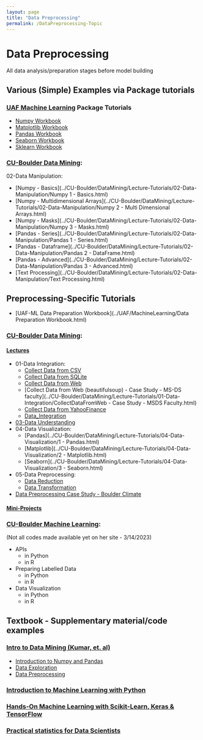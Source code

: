 ```yaml
---
layout: page
title: "Data Preprocessing"
permalink: /DataPreprocessing-Topic
---
```

# Data Preprocessing
All data analysis/preparation stages before model building

## Various (Simple) Examples via Package tutorials

### [UAF Machine Learning](../UAF/MachineLearning/UAF-ML-Module.md) Package Tutorials
- [Numpy Workbook](../UAF/MachineLearning/NumPy%20Workbook.html)
- [Matplotlib Workbook](../UAF/MachineLearning/Matplotlib%20Workbook.html)
- [Pandas Workbook](../UAF/MachineLearning/Pandas%20Workbook.html)
- [Seaborn Workbook](../UAF/MachineLearning/Seaborn%20Workbook.html)
- [Sklearn Workbook](../UAF/MachineLearning/Sklearn%20Workbook.html)

### [CU-Boulder Data Mining](../CU-Boulder/DataMining/Lectures.md): 
02-Data Manipulation:
- [Numpy - Basics](../CU-Boulder/DataMining/Lecture-Tutorials/02-Data-Manipulation/Numpy 1 -  Basics.html)
- [Numpy - Multidimensional Arrays](../CU-Boulder/DataMining/Lecture-Tutorials/02-Data-Manipulation/Numpy 2 - Multi Dimensional Arrays.html)
- [Numpy - Masks](../CU-Boulder/DataMining/Lecture-Tutorials/02-Data-Manipulation/Numpy 3 - Masks.html)
- [Pandas - Series](../CU-Boulder/DataMining/Lecture-Tutorials/02-Data-Manipulation/Pandas 1 - Series.html)
- [Pandas - Dataframe](../CU-Boulder/DataMining/Lecture-Tutorials/02-Data-Manipulation/Pandas 2 - DataFrame.html)
- [Pandas - Advanced](../CU-Boulder/DataMining/Lecture-Tutorials/02-Data-Manipulation/Pandas 3 - Advanced.html)
- [Text Processing](../CU-Boulder/DataMining/Lecture-Tutorials/02-Data-Manipulation/Text Processing.html)

## Preprocessing-Specific Tutorials
- [UAF-ML Data Preparation Workbook](../UAF/MachineLearning/Data Preparation Workbook.html)

### [CU-Boulder Data Mining](../CU-Boulder/DataMining/DataMining.md):
#### [Lectures](../CU-Boulder/DataMining/Lectures.md)
- 01-Data Integration:
    - [Collect Data from CSV](../CU-Boulder/DataMining/Lecture-Tutorials/01-Data-Integration/CollectDataFromCSV.html)
    - [Collect Data from SQLite](../CU-Boulder/DataMining/Lecture-Tutorials/01-Data-Integration/CollectDataFromSQLite.html)
    - [Collect Data from Web](../CU-Boulder/DataMining/Lecture-Tutorials/01-Data-Integration/CollectDataFromWeb.html)
    - [Collect Data from Web (beautifulsoup) - Case Study - MS-DS faculty](../CU-Boulder/DataMining/Lecture-Tutorials/01-Data-Integration/CollectDataFromWeb - Case Study - MSDS Faculty.html)
    - [Collect Data from YahooFinance](../CU-Boulder/DataMining/Lecture-Tutorials/01-Data-Integration/CollectDataFromYahoo.html)
    - [Data_Integration](../CU-Boulder/DataMining/Lecture-Tutorials/01-Data-Integration/Data_Integration.html)
- [03-Data Understanding](../CU-Boulder/DataMining/Lecture-Tutorials/03-Data-Understanding/DataUnderstanding.html)
- 04-Data Visualization:
    - [Pandas](../CU-Boulder/DataMining/Lecture-Tutorials/04-Data-Visualization/1 - Pandas.html)
    - [Matplotlib](../CU-Boulder/DataMining/Lecture-Tutorials/04-Data-Visualization/2 - Matplotlib.html)
    - [Seaborn](../CU-Boulder/DataMining/Lecture-Tutorials/04-Data-Visualization/3 - Seaborn.html)
- 05-Data Preprocessing:
    - [Data Reduction](../CU-Boulder/DataMining/Lecture-Tutorials/05-Data-Preprocessing/DataReduction.html)
    - [Data Transformation](../CU-Boulder/DataMining/Lecture-Tutorials/05-Data-Preprocessing/DataTransformation.html)
- [Data Preprocessing Case Study - Boulder Climate](../CU-Boulder/DataMining/Lecture-Tutorials/Case-Study-Boulder-Weather/BoulderClimateCaseStudy.html)

#### [Mini-Projects](../CU-Boulder/DataMining/MiniProjects.md)


### [CU-Boulder Machine Learning](../CU-Boulder/MachineLearning/CUB-ML.md):
(Not all codes made available yet on her site - 3/14/2023)
- APIs
    - in Python
    - in R
- Preparing Labelled Data
    - in Python
    - in R
- Data Visualization
    - in Python
    - in R

## Textbook - Supplementary material/code examples
### [Intro to Data Mining (Kumar, et. al)](../Textbooks/IntroDataMining-Kumar.md)
- [Introduction to Numpy and Pandas](../Textbooks/IntroDataMining/tutorial2.html)
- [Data Exploration](../Textbooks/IntroDataMining/tutorial3.html)
- [Data Preprocessing](../Textbooks/IntroDataMining/tutorial4.html)

### [Introduction to Machine Learning with Python](../Textbooks/IntroMLPython.md)


### [Hands-On Machine Learning with Scikit-Learn, Keras & TensorFlow](../Textbooks/HandsOnML.md)


### [Practical statistics for Data Scientists](../Textbooks/PracticalStats.md)